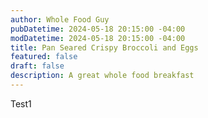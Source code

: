 ```yaml
---
author: Whole Food Guy
pubDatetime: 2024-05-18 20:15:00 -04:00
modDatetime: 2024-05-18 20:15:00 -04:00
title: Pan Seared Crispy Broccoli and Eggs
featured: false
draft: false
description: A great whole food breakfast
---
```

Test1

<object
  style="width: 820px; height: 461.25px; float: none; clear: both; margin: 2px auto;"
  data="https://www.youtube.com/embed/exaok6JTy5k?si=H9_ZhZ-LAt-EwlNU?autoplay=1">
</object>